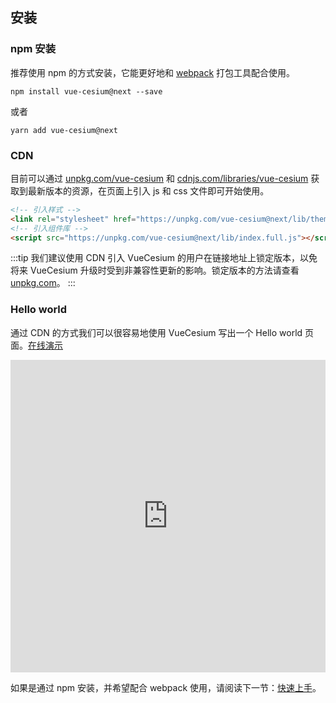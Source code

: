 <!--
 * @Author: zouyaoji@https://github.com/zouyaoji
 * @Date: 2021-04-06 09:21:03
 * @LastEditTime: 2021-09-03 16:09:58
 * @LastEditors: zouyaoji
 * @Description:
 * @FilePath: \vue-cesium@next\website\docs\zh-CN\installation.md
-->
## 安装

### npm 安装

推荐使用 npm 的方式安装，它能更好地和 [webpack](https://webpack.js.org/) 打包工具配合使用。

```shell
npm install vue-cesium@next --save
```

或者

```shell
yarn add vue-cesium@next
```

### CDN

目前可以通过 [unpkg.com/vue-cesium](https://unpkg.com/vue-cesium/) 和 [cdnjs.com/libraries/vue-cesium](https://cdnjs.com/libraries/vue-cesium) 获取到最新版本的资源，在页面上引入 js 和 css 文件即可开始使用。

```html
<!-- 引入样式 -->
<link rel="stylesheet" href="https://unpkg.com/vue-cesium@next/lib/theme-default/index.css">
<!-- 引入组件库 -->
<script src="https://unpkg.com/vue-cesium@next/lib/index.full.js"></script>

```

:::tip
我们建议使用 CDN 引入 VueCesium 的用户在链接地址上锁定版本，以免将来 VueCesium 升级时受到非兼容性更新的影响。锁定版本的方法请查看 [unpkg.com](https://unpkg.com)。
:::

### Hello world

通过 CDN 的方式我们可以很容易地使用 VueCesium 写出一个 Hello world 页面。[在线演示](https://codepen.io/zouyaoji/pen/bGBOyJM)

<iframe height="500" style="width: 100%;" scrolling="no" title="VueCesium Demo" src="https://codepen.io/zouyaoji/embed/bGBOyJM?height=265&theme-id=light&default-tab=html,result" frameborder="no" loading="lazy" allowtransparency="true" allowfullscreen="true">
  See the Pen <a href='https://codepen.io/zouyaoji/pen/bGBOyJM'>VueCesium Demo</a> by zouyaoji
  (<a href='https://codepen.io/zouyaoji'>@zouyaoji</a>) on <a href='https://codepen.io'>CodePen</a>.
</iframe>

如果是通过 npm 安装，并希望配合 webpack 使用，请阅读下一节：[快速上手](./#/zh-CN/component/quickstart)。
